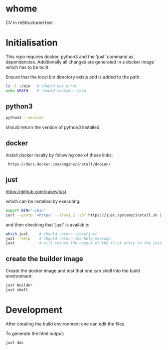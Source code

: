 # whome

CV in reStructured text

# Initialisation

This repo requires docker, python3 and the 'just' command as dependencies.
Additionally all changes are generated in a docker image which has to be built.

Ensure that the local bin directory exists and is added to the path:

```bash
ls -l ~/bin   # should not error
echo $PATH    # should contain ~/bin
```

## python3

```bash
python3 --version
```

should return the version of python3 installed.

## docker

Install docker locally by following one of these links:

     https://docs.docker.com/engine/install/debian/

## just

https://github.com/casey/just

which can be installed by executing:

```bash
export BIN="~/bin"
curl --proto '=https' --tlsv1.2 -sSf https://just.systems/install.sh | bash -s -- --to ${BIN}
```

and then checking that 'just' is available:

```bash
which just     # should return ~/bin/just
just --help    # should return the help message
just           # will return the output of the first entry in the justfile
```

## create the builder image

Create the docker image and test that one can shell into the build environment:

```bash
just builder
just shell
```

# Development

After creating the build environment one can edit the files.

To generate the html output:


```bash
just doc
```

